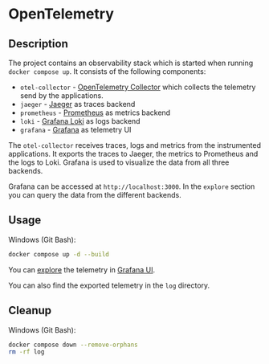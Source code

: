 # OpenTelemetry

## Description

The project contains an observability stack which is started when running `docker compose up`.
It consists of the following components:
- `otel-collector` - [OpenTelemetry Collector](https://opentelemetry.io/docs/collector/)
   which collects the telemetry send by the applications.
- `jaeger` - [Jaeger](https://www.jaegertracing.io/) as traces backend
- `prometheus` - [Prometheus](https://prometheus.io/) as metrics backend
- `loki` - [Grafana Loki](https://grafana.com/oss/loki/) as logs backend
- `grafana` - [Grafana](https://grafana.com/oss/grafana/) as telemetry UI

The `otel-collector` receives traces, logs and metrics from the instrumented applications.
It exports the traces to Jaeger, the metrics to Prometheus and the logs to Loki.
Grafana is used to visualize the data from all three backends.

Grafana can be accessed at `http://localhost:3000`.
In the `explore` section you can query the data from the different backends.

## Usage

Windows (Git Bash):

```sh
docker compose up -d --build
```

You can [explore](https://grafana.com/docs/grafana/v9.3/explore/)
the telemetry in [Grafana UI](http://localhost:3000/).

You can also find the exported telemetry in the `log` directory.

## Cleanup

Windows (Git Bash):

```sh
docker compose down --remove-orphans
rm -rf log
```
